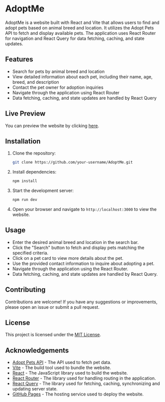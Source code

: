 # AdoptMe

AdoptMe is a website built with React and Vite that allows users to find and adopt pets based on animal breed and location. It utilizes the Adopt Pets API to fetch and display available pets. The application uses React Router for navigation and React Query for data fetching, caching, and state updates.

## Features

- Search for pets by animal breed and location
- View detailed information about each pet, including their name, age, breed, and description
- Contact the pet owner for adoption inquiries
- Navigate through the application using React Router
- Data fetching, caching, and state updates are handled by React Query

## Live Preview

You can preview the website by clicking [here](https://amoghkrishna55.github.io/AdoptMe).

## Installation

1. Clone the repository:

   ```bash
   git clone https://github.com/your-username/AdoptMe.git
   ```

2. Install dependencies:

   ```bash
   npm install
   ```

3. Start the development server:

   ```bash
   npm run dev
   ```

4. Open your browser and navigate to `http://localhost:3000` to view the website.

## Usage

- Enter the desired animal breed and location in the search bar.
- Click the "Search" button to fetch and display pets matching the specified criteria.
- Click on a pet card to view more details about the pet.
- Use the provided contact information to inquire about adopting a pet.
- Navigate through the application using the React Router.
- Data fetching, caching, and state updates are handled by React Query.

## Contributing

Contributions are welcome! If you have any suggestions or improvements, please open an issue or submit a pull request.

## License

This project is licensed under the [MIT License](LICENSE).

## Acknowledgements

- [Adopt Pets API](https://pets-v2.dev-apis.com/) - The API used to fetch pet data.
- [Vite](https://vitejs.dev/) - The build tool used to bundle the website.
- [React](https://reactjs.org/) - The JavaScript library used to build the website.
- [React Router](https://reactrouter.com/) - The library used for handling routing in the application.
- [React Query](https://react-query.tanstack.com/) - The library used for fetching, caching, synchronizing and updating server state.
- [GitHub Pages](https://pages.github.com/) - The hosting service used to deploy the website.
